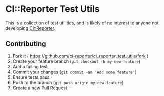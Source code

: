 # CI::Reporter Test Utils

This is a collection of test utilities, and is likely of no interest
to anyone not developing [CI::Reporter][ci].

[ci]: https://github.com/ci-reporter/ci_reporter

## Contributing

1. Fork it ( https://github.com/ci-reporter/ci_reporter_test_utils/fork )
2. Create your feature branch (`git checkout -b my-new-feature`)
3. Add a failing test.
4. Commit your changes (`git commit -am 'Add some feature'`)
5. Ensure tests pass.
6. Push to the branch (`git push origin my-new-feature`)
7. Create a new Pull Request
